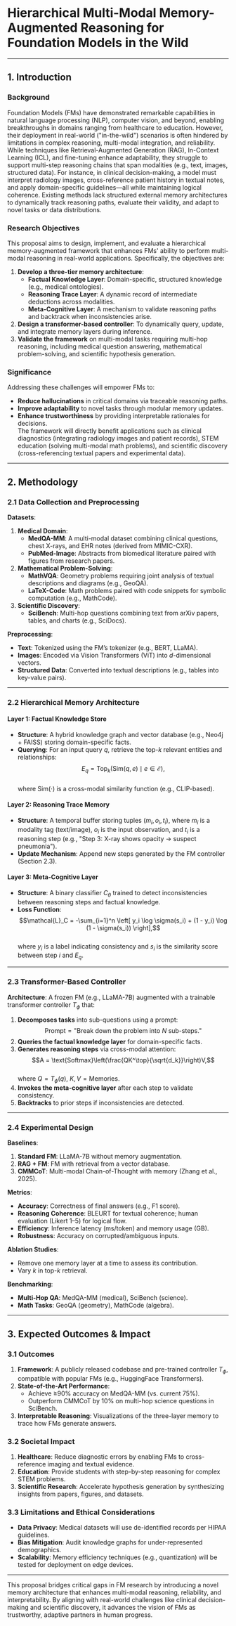 # **Hierarchical Multi-Modal Memory-Augmented Reasoning for Foundation Models in the Wild**  

---

## **1. Introduction**  

### **Background**  
Foundation Models (FMs) have demonstrated remarkable capabilities in natural language processing (NLP), computer vision, and beyond, enabling breakthroughs in domains ranging from healthcare to education. However, their deployment in real-world ("in-the-wild") scenarios is often hindered by limitations in complex reasoning, multi-modal integration, and reliability. While techniques like Retrieval-Augmented Generation (RAG), In-Context Learning (ICL), and fine-tuning enhance adaptability, they struggle to support multi-step reasoning chains that span modalities (e.g., text, images, structured data). For instance, in clinical decision-making, a model must interpret radiology images, cross-reference patient history in textual notes, and apply domain-specific guidelines—all while maintaining logical coherence. Existing methods lack structured external memory architectures to dynamically track reasoning paths, evaluate their validity, and adapt to novel tasks or data distributions.  

### **Research Objectives**  
This proposal aims to design, implement, and evaluate a hierarchical memory-augmented framework that enhances FMs' ability to perform multi-modal reasoning in real-world applications. Specifically, the objectives are:  
1. **Develop a three-tier memory architecture**:  
   - **Factual Knowledge Layer**: Domain-specific, structured knowledge (e.g., medical ontologies).  
   - **Reasoning Trace Layer**: A dynamic record of intermediate deductions across modalities.  
   - **Meta-Cognitive Layer**: A mechanism to validate reasoning paths and backtrack when inconsistencies arise.  
2. **Design a transformer-based controller**: To dynamically query, update, and integrate memory layers during inference.  
3. **Validate the framework** on multi-modal tasks requiring multi-hop reasoning, including medical question answering, mathematical problem-solving, and scientific hypothesis generation.  

### **Significance**  
Addressing these challenges will empower FMs to:  
- **Reduce hallucinations** in critical domains via traceable reasoning paths.  
- **Improve adaptability** to novel tasks through modular memory updates.  
- **Enhance trustworthiness** by providing interpretable rationales for decisions.  
The framework will directly benefit applications such as clinical diagnostics (integrating radiology images and patient records), STEM education (solving multi-modal math problems), and scientific discovery (cross-referencing textual papers and experimental data).  

---

## **2. Methodology**  

### **2.1 Data Collection and Preprocessing**  
**Datasets**:  
1. **Medical Domain**:  
   - **MedQA-MM**: A multi-modal dataset combining clinical questions, chest X-rays, and EHR notes (derived from MIMIC-CXR).  
   - **PubMed-Image**: Abstracts from biomedical literature paired with figures from research papers.  
2. **Mathematical Problem-Solving**:  
   - **MathVQA**: Geometry problems requiring joint analysis of textual descriptions and diagrams (e.g., GeoQA).  
   - **LaTeX-Code**: Math problems paired with code snippets for symbolic computation (e.g., MathCode).  
3. **Scientific Discovery**:  
   - **SciBench**: Multi-hop questions combining text from arXiv papers, tables, and charts (e.g., SciDocs).  

**Preprocessing**:  
- **Text**: Tokenized using the FM’s tokenizer (e.g., BERT, LLaMA).  
- **Images**: Encoded via Vision Transformers (ViT) into $d$-dimensional vectors.  
- **Structured Data**: Converted into textual descriptions (e.g., tables into key-value pairs).  

---

### **2.2 Hierarchical Memory Architecture**  
#### **Layer 1: Factual Knowledge Store**  
- **Structure**: A hybrid knowledge graph and vector database (e.g., Neo4j + FAISS) storing domain-specific facts.  
- **Querying**: For an input query $q$, retrieve the top-$k$ relevant entities and relationships:  
  $$E_q = \text{Top}_k(\text{Sim}(q, e) \mid e \in \mathcal{E}),$$  
  where $\text{Sim}(\cdot)$ is a cross-modal similarity function (e.g., CLIP-based).  

#### **Layer 2: Reasoning Trace Memory**  
- **Structure**: A temporal buffer storing tuples $(m_i, o_i, t_i)$, where $m_i$ is a modality tag (text/image), $o_i$ is the input observation, and $t_i$ is a reasoning step (e.g., "Step 3: X-ray shows opacity → suspect pneumonia").  
- **Update Mechanism**: Append new steps generated by the FM controller (Section 2.3).  

#### **Layer 3: Meta-Cognitive Layer**  
- **Structure**: A binary classifier $C_\theta$ trained to detect inconsistencies between reasoning steps and factual knowledge.  
- **Loss Function**:  
  $$\mathcal{L}_C = -\sum_{i=1}^n \left[ y_i \log \sigma(s_i) + (1 - y_i) \log (1 - \sigma(s_i)) \right],$$  
  where $y_i$ is a label indicating consistency and $s_i$ is the similarity score between step $i$ and $E_q$.  

---

### **2.3 Transformer-Based Controller**  
**Architecture**: A frozen FM (e.g., LLaMA-7B) augmented with a trainable transformer controller $T_\phi$ that:  
1. **Decomposes tasks** into sub-questions using a prompt:  
   $$\text{Prompt} = \text{"Break down the problem into } N \text{ sub-steps."}$$  
2. **Queries the factual knowledge layer** for domain-specific facts.  
3. **Generates reasoning steps** via cross-modal attention:  
   $$A = \text{Softmax}\left(\frac{QK^\top}{\sqrt{d_k}}\right)V,$$  
   where $Q = T_\phi(q)$, $K, V = \text{Memories}$.  
4. **Invokes the meta-cognitive layer** after each step to validate consistency.  
5. **Backtracks** to prior steps if inconsistencies are detected.  

---

### **2.4 Experimental Design**  
**Baselines**:  
1. **Standard FM**: LLaMA-7B without memory augmentation.  
2. **RAG + FM**: FM with retrieval from a vector database.  
3. **CMMCoT**: Multi-modal Chain-of-Thought with memory (Zhang et al., 2025).  

**Metrics**:  
- **Accuracy**: Correctness of final answers (e.g., F1 score).  
- **Reasoning Coherence**: BLEURT for textual coherence; human evaluation (Likert 1–5) for logical flow.  
- **Efficiency**: Inference latency (ms/token) and memory usage (GB).  
- **Robustness**: Accuracy on corrupted/ambiguous inputs.  

**Ablation Studies**:  
- Remove one memory layer at a time to assess its contribution.  
- Vary $k$ in top-$k$ retrieval.  

**Benchmarking**:  
- **Multi-Hop QA**: MedQA-MM (medical), SciBench (science).  
- **Math Tasks**: GeoQA (geometry), MathCode (algebra).  

---

## **3. Expected Outcomes & Impact**  

### **3.1 Outcomes**  
1. **Framework**: A publicly released codebase and pre-trained controller $T_\phi$, compatible with popular FMs (e.g., HuggingFace Transformers).  
2. **State-of-the-Art Performance**:  
   - Achieve ≥90% accuracy on MedQA-MM (vs. current 75%).  
   - Outperform CMMCoT by 10% on multi-hop science questions in SciBench.  
3. **Interpretable Reasoning**: Visualizations of the three-layer memory to trace how FMs generate answers.  

### **3.2 Societal Impact**  
1. **Healthcare**: Reduce diagnostic errors by enabling FMs to cross-reference imaging and textual evidence.  
2. **Education**: Provide students with step-by-step reasoning for complex STEM problems.  
3. **Scientific Research**: Accelerate hypothesis generation by synthesizing insights from papers, figures, and datasets.  

### **3.3 Limitations and Ethical Considerations**  
- **Data Privacy**: Medical datasets will use de-identified records per HIPAA guidelines.  
- **Bias Mitigation**: Audit knowledge graphs for under-represented demographics.  
- **Scalability**: Memory efficiency techniques (e.g., quantization) will be tested for deployment on edge devices.  

---

This proposal bridges critical gaps in FM research by introducing a novel memory architecture that enhances multi-modal reasoning, reliability, and interpretability. By aligning with real-world challenges like clinical decision-making and scientific discovery, it advances the vision of FMs as trustworthy, adaptive partners in human progress.